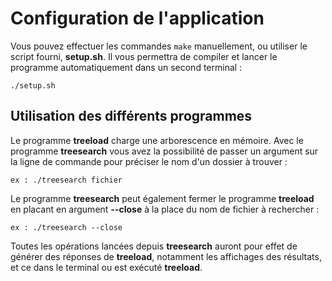# Configuration de l'application

Vous pouvez effectuer les commandes `make` manuellement, ou utiliser le script fourni, **setup.sh**.
Il vous permettra de compiler et lancer le programme automatiquement dans un second terminal :

    ./setup.sh

## Utilisation des différents programmes

Le programme **treeload** charge une arborescence en mémoire.
Avec le programme **treesearch** vous avez la possibilité de passer un argument sur la ligne de commande pour préciser le nom d'un dossier à trouver :

	ex : ./treesearch fichier

Le programme **treesearch** peut également fermer le programme **treeload** en placant en argument **--close** à la place du nom de fichier à rechercher :

	ex : ./treesearch --close

Toutes les opérations lancées depuis **treesearch** auront pour effet de générer des réponses de **treeload**, notamment les affichages des résultats, et ce dans le terminal ou est exécuté **treeload**.
